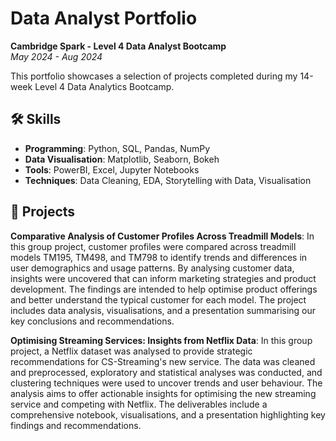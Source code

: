 # Data Analyst Portfolio  
**Cambridge Spark - Level 4 Data Analyst Bootcamp**  
*May 2024 - Aug 2024*

This portfolio showcases a selection of projects completed during my 14-week Level 4 Data Analytics Bootcamp.

## 🛠️ Skills
- **Programming**: Python, SQL, Pandas, NumPy
- **Data Visualisation**: Matplotlib, Seaborn, Bokeh
- **Tools**: PowerBI, Excel, Jupyter Notebooks
- **Techniques**: Data Cleaning, EDA, Storytelling with Data, Visualisation

## 📂 Projects
**Comparative Analysis of Customer Profiles Across Treadmill Models**: In this group project, customer profiles were compared across treadmill models TM195, TM498, and TM798 to
identify trends and differences in user demographics and usage patterns. By analysing customer data, insights were uncovered that can inform marketing strategies and product
development. The findings are intended to help optimise product offerings and better understand the typical customer for each model. The project includes data analysis, visualisations, and a presentation summarising our key conclusions and recommendations.

**Optimising Streaming Services: Insights from Netflix Data**: In this group project, a Netflix dataset was analysed to provide strategic recommendations for CS-Streaming's new service.
The data was cleaned and preprocessed, exploratory and statistical analyses was conducted, and clustering techniques were used to uncover trends and user behaviour. The analysis aims to
offer actionable insights for optimising the new streaming service and competing with Netflix. The deliverables include a comprehensive notebook, visualisations, and a presentation
highlighting key findings and recommendations.
